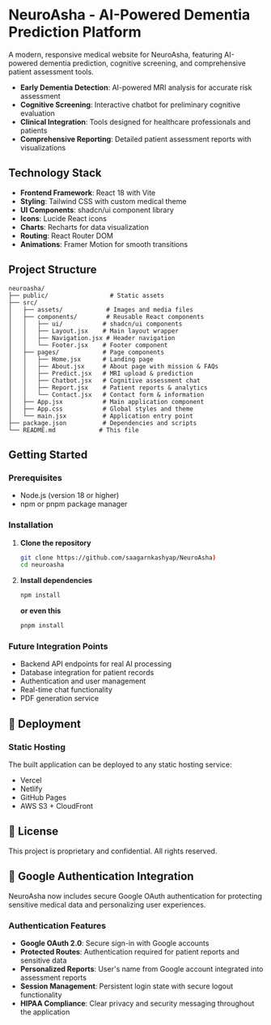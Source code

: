 # NeuroAsha - AI-Powered Dementia Prediction Platform

A modern, responsive medical website for NeuroAsha, featuring AI-powered dementia prediction, cognitive screening, and comprehensive patient assessment tools.
- **Early Dementia Detection**: AI-powered MRI analysis for accurate risk assessment
- **Cognitive Screening**: Interactive chatbot for preliminary cognitive evaluation
- **Clinical Integration**: Tools designed for healthcare professionals and patients
- **Comprehensive Reporting**: Detailed patient assessment reports with visualizations

## Technology Stack

- **Frontend Framework**: React 18 with Vite
- **Styling**: Tailwind CSS with custom medical theme
- **UI Components**: shadcn/ui component library
- **Icons**: Lucide React icons
- **Charts**: Recharts for data visualization
- **Routing**: React Router DOM
- **Animations**: Framer Motion for smooth transitions

## Project Structure

```
neuroasha/
├── public/                 # Static assets
├── src/
│   ├── assets/            # Images and media files
│   ├── components/        # Reusable React components
│   │   ├── ui/           # shadcn/ui components
│   │   ├── Layout.jsx    # Main layout wrapper
│   │   ├── Navigation.jsx # Header navigation
│   │   └── Footer.jsx    # Footer component
│   ├── pages/            # Page components
│   │   ├── Home.jsx      # Landing page
│   │   ├── About.jsx     # About page with mission & FAQs
│   │   ├── Predict.jsx   # MRI upload & prediction
│   │   ├── Chatbot.jsx   # Cognitive assessment chat
│   │   ├── Report.jsx    # Patient reports & analytics
│   │   └── Contact.jsx   # Contact form & information
│   ├── App.jsx           # Main application component
│   ├── App.css           # Global styles and theme
│   └── main.jsx          # Application entry point
├── package.json          # Dependencies and scripts
└── README.md            # This file
```

## Getting Started

### Prerequisites

- Node.js (version 18 or higher)
- npm or pnpm package manager

### Installation

1. **Clone the repository**
   ```bash
   git clone https://github.com/saagarnkashyap/NeuroAsha)
   cd neuroasha
   ```

2. **Install dependencies**
   ```bash
   npm install
   ```
   **or even this**
   ```bash
   pnpm install
   ```


### Future Integration Points
- Backend API endpoints for real AI processing
- Database integration for patient records
- Authentication and user management
- Real-time chat functionality
- PDF generation service

## 🚀 Deployment

### Static Hosting
The built application can be deployed to any static hosting service:
- Vercel
- Netlify
- GitHub Pages
- AWS S3 + CloudFront

## 📝 License

This project is proprietary and confidential. All rights reserved.


## 🔐 Google Authentication Integration

NeuroAsha now includes secure Google OAuth authentication for protecting sensitive medical data and personalizing user experiences.

### Authentication Features

- **Google OAuth 2.0**: Secure sign-in with Google accounts
- **Protected Routes**: Authentication required for patient reports and sensitive data
- **Personalized Reports**: User's name from Google account integrated into assessment reports
- **Session Management**: Persistent login state with secure logout functionality
- **HIPAA Compliance**: Clear privacy and security messaging throughout the application



